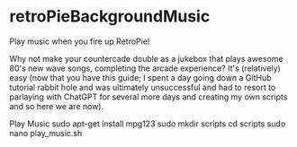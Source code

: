 # retroPieBackgroundMusic
Play music when you fire up RetroPie!

Why not make your countercade double as a jukebox that plays awesome 80's new wave songs, completing the arcade experience? It's (relatively) easy (now that you have this guide; I spent a day going down a GitHub tutorial rabbit hole and was ultimately unsuccessful and had to resort to parlaying with ChatGPT for several more days and creating my own scripts and so here we are now).

Play Music
sudo apt-get install mpg123
sudo mkdir scripts
cd scripts
sudo nano play_music.sh
